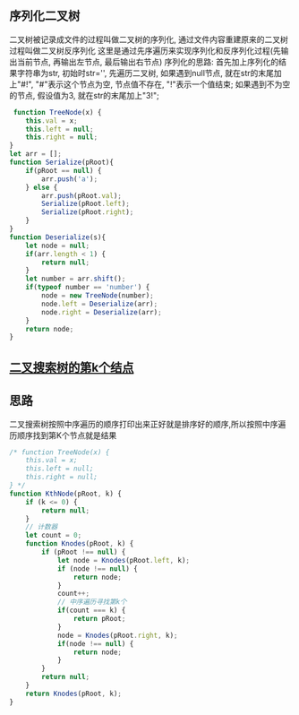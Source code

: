 ## 序列化二叉树
二叉树被记录成文件的过程叫做二叉树的序列化, 通过文件内容重建原来的二叉树过程叫做二叉树反序列化
这里是通过先序遍历来实现序列化和反序列化过程(先输出当前节点, 再输出左节点, 最后输出右节点)
序列化的思路:
首先加上序列化的结果字符串为str, 初始时str='', 先遍历二叉树, 如果遇到null节点, 就在str的末尾加上"#!", "#"表示这个节点为空, 节点值不存在, "!"表示一个值结束; 如果遇到不为空的节点, 假设值为3, 就在str的末尾加上"3!";

```js
 function TreeNode(x) {
    this.val = x;
    this.left = null;
    this.right = null;
} 
let arr = [];
function Serialize(pRoot){
    if(pRoot == null) {
        arr.push('a');
    } else {
        arr.push(pRoot.val);
        Serialize(pRoot.left);
        Serialize(pRoot.right);
    }
}
function Deserialize(s){
    let node = null;
    if(arr.length < 1) {
        return null;
    }
    let number = arr.shift();
    if(typeof number == 'number') {
        node = new TreeNode(number);
        node.left = Deserialize(arr);
        node.right = Deserialize(arr);
    }
    return node;
}
```

## [二叉搜索树的第k个结点](https://www.nowcoder.com/practice/ef068f602dde4d28aab2b210e859150a?tpId=13&tqId=11215&rp=3&ru=/ta/coding-interviews&qru=/ta/coding-interviews/question-ranking)

## 思路
二叉搜索树按照中序遍历的顺序打印出来正好就是排序好的顺序,所以按照中序遍历顺序找到第K个节点就是结果

```js
/* function TreeNode(x) {
    this.val = x;
    this.left = null;
    this.right = null;
} */
function KthNode(pRoot, k) {
    if (k <= 0) {
        return null;
    }
    // 计数器
    let count = 0;
    function Knodes(pRoot, k) {
        if (pRoot !== null) {
            let node = Knodes(pRoot.left, k);
            if (node !== null) {
                return node;
            }
            count++;
            // 中序遍历寻找第k个
            if(count === k) {
                return pRoot;
            }
            node = Knodes(pRoot.right, k);
            if(node !== null) {
                return node;
            }
        }
        return null;
    }
    return Knodes(pRoot, k);
}
```